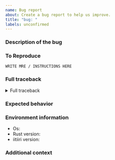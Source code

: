 ```yaml
---
name: Bug report
about: Create a bug report to help us improve.
title: "bug: "
labels: unconfirmed
---
```


### Description of the bug
<!-- Please provide a clear and concise description of what the bug is. -->

### To Reproduce
<!-- Please provide a Minimal Reproducible Example (MRE) if possible.
     Try to boil down the problem to a few lines of code.
     Your code should run by simply copying and pasting it.

     Example:

     ```
     cargo install --git https://github.com/natir/iitiiri
     iitiiri # argument that generate issue
     ```
-->

```
WRITE MRE / INSTRUCTIONS HERE
```

### Full traceback
<!-- Please provide the full error message / traceback if any, by pasting it in the code block below.
     No screenshots!
     Set environment variable RUST_BACKTRACE to 1 or full
-->

<details><summary>Full traceback</summary>

```bash
PASTE TRACEBACK HERE
```

</details>

### Expected behavior
<!-- Please provide a clear and concise description of what you expected to happen. -->

### Environment information

- Os:
- Rust version:
- iitiiri version:

### Additional context
<!-- Add any other relevant context about the problem here,
     like links to other issues or pull requests, screenshots, etc.
-->
